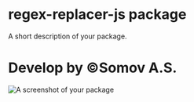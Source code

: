 # regex-replacer-js package

A short description of your package.
# Develop by ©Somov A.S.
![A screenshot of your package](https://f.cloud.github.com/assets/69169/2290250/c35d867a-a017-11e3-86be-cd7c5bf3ff9b.gif)
